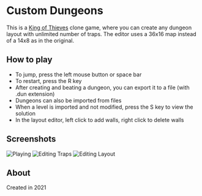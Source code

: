 # Custom Dungeons
This is a [King of Thieves](https://www.zeptolab.com/games/king_of_thieves) clone game, where you can create any dungeon layout with unlimited number of traps. The editor uses a 36x16 map instead of a 14x8 as in the original.

## How to play
- To jump, press the left mouse button or space bar
- To restart, press the R key
- After creating and beating a dungeon, you can export it to a file (with .dun extension)
- Dungeons can also be imported from files
- When a level is imported and not modified, press the S key to view the solution
- In the layout editor, left click to add walls, right click to delete walls

## Screenshots

![Playing](https://github.com/user-attachments/assets/147cb0c5-7b14-4b12-bbdf-93862aa91dc3)
![Editing Traps](https://github.com/user-attachments/assets/70b30e91-84ee-4905-a050-2e745f49e9f8)
![Editing Layout](https://github.com/user-attachments/assets/d58af021-3c55-4a61-ba21-a2398d5738b3)

## About

Created in 2021
